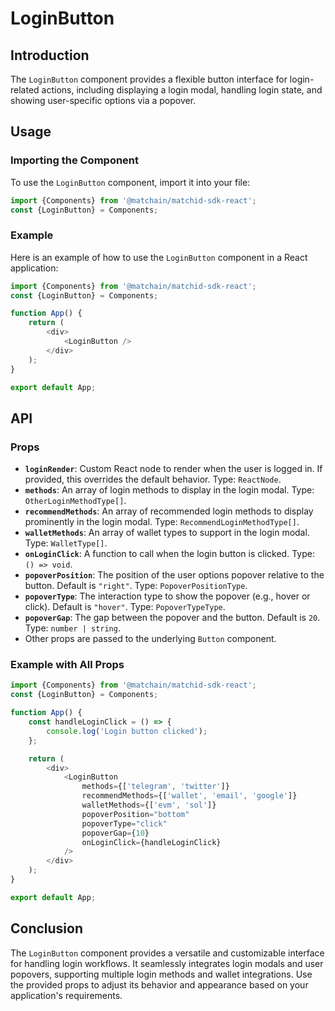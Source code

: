 # LoginButton

## Introduction

The `LoginButton` component provides a flexible button interface for login-related actions, including displaying a login modal, handling login state, and showing user-specific options via a popover.

## Usage

### Importing the Component

To use the `LoginButton` component, import it into your file:

```typescript
import {Components} from '@matchain/matchid-sdk-react';
const {LoginButton} = Components;
```

### Example

Here is an example of how to use the `LoginButton` component in a React application:

```typescript
import {Components} from '@matchain/matchid-sdk-react';
const {LoginButton} = Components;

function App() {
    return (
        <div>
            <LoginButton />
        </div>
    );
}

export default App;
```

## API

### Props

- **`loginRender`**: Custom React node to render when the user is logged in. If provided, this overrides the default behavior. Type: `ReactNode`.
- **`methods`**: An array of login methods to display in the login modal. Type: `OtherLoginMethodType[]`.
- **`recommendMethods`**: An array of recommended login methods to display prominently in the login modal. Type: `RecommendLoginMethodType[]`.
- **`walletMethods`**: An array of wallet types to support in the login modal. Type: `WalletType[]`.
- **`onLoginClick`**: A function to call when the login button is clicked. Type: `() => void`.
- **`popoverPosition`**: The position of the user options popover relative to the button. Default is `"right"`. Type: `PopoverPositionType`.
- **`popoverType`**: The interaction type to show the popover (e.g., hover or click). Default is `"hover"`. Type: `PopoverTypeType`.
- **`popoverGap`**: The gap between the popover and the button. Default is `20`. Type: `number | string`.
- Other props are passed to the underlying `Button` component.

### Example with All Props

```typescript
import {Components} from '@matchain/matchid-sdk-react';
const {LoginButton} = Components;

function App() {
    const handleLoginClick = () => {
        console.log('Login button clicked');
    };

    return (
        <div>
            <LoginButton
                methods={['telegram', 'twitter']}
                recommendMethods={['wallet', 'email', 'google']}
                walletMethods={['evm', 'sol']}
                popoverPosition="bottom"
                popoverType="click"
                popoverGap={10}
                onLoginClick={handleLoginClick}
            />
        </div>
    );
}

export default App;
```

## Conclusion

The `LoginButton` component provides a versatile and customizable interface for handling login workflows. It seamlessly integrates login modals and user popovers, supporting multiple login methods and wallet integrations. Use the provided props to adjust its behavior and appearance based on your application's requirements.